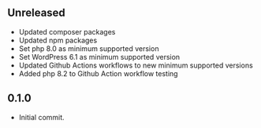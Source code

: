 ## Unreleased
- Updated composer packages
- Updated npm packages
- Set php 8.0 as minimum supported version
- Set WordPress 6.1 as minimum supported version
- Updated Github Actions workflows to new minimum supported versions
- Added php 8.2 to Github Action workflow testing

## 0.1.0
- Initial commit.
